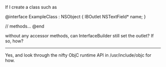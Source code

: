 

If I create a class such as
    
@interface ExampleClass : NSObject
{
    IBOutlet NSTextField* name;
}

// methods...
@end

without any accessor methods, can InterfaceBuilder still set the outlet?  If so, how?

----
Yes, and look through the nifty ObjC runtime API in     /usr/include/objc for how.
